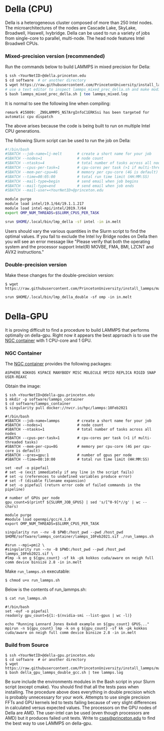# Della (CPU)

Della is a heterogeneous cluster composed of more than 250 Intel nodes. The microarchitectures of the nodes are Cascade Lake, SkyLake, Broadwell, Haswell, Ivybridge. Della can be used to run a variety of jobs from single-core to parallel, multi-node. The head node features Intel Broadwell CPUs.

### Mixed-precision version (recommended)

Run the commands below to build LAMMPS in mixed precision for Della:

```bash
$ ssh <YourNetID>@della.princeton.edu
$ cd software  # or another directory
$ wget https://raw.githubusercontent.com/PrincetonUniversity/install_lammps/master/01_installing/della/lammps_mixed_prec_della.sh
# use a text editor to inspect lammps_mixed_prec_della.sh and make modifications if necessary (e.g., add/remove LAMMPS packages)
$ bash lammps_mixed_prec_della.sh | tee lammps_mixed.log
```

It is normal to see the following line when compiling:

```
remark #15009: _ZN9LAMMPS_NS7ArgInfoC1ERKSsi has been targeted for automatic cpu dispatch
```

The above arises because the code is being built to run on multiple Intel CPU generations.

The following Slurm script can be used to run the job on Della:

```bash
#!/bin/bash
#SBATCH --job-name=lj-melt       # create a short name for your job
#SBATCH --nodes=1                # node count
#SBATCH --ntasks=4               # total number of tasks across all nodes
#SBATCH --cpus-per-task=1        # cpu-cores per task (>1 if multi-threaded tasks)
#SBATCH --mem-per-cpu=4G         # memory per cpu-core (4G is default)
#SBATCH --time=00:05:00          # total run time limit (HH:MM:SS)
#SBATCH --mail-type=begin        # send email when job begins
#SBATCH --mail-type=end          # send email when job ends
#SBATCH --mail-user=<YourNetID>@princeton.edu

module purge
module load intel/19.1/64/19.1.1.217
module load intel-mpi/intel/2019.7/64
export OMP_NUM_THREADS=$SLURM_CPUS_PER_TASK

srun $HOME/.local/bin/lmp_della -sf intel -in in.melt
```

Users should vary the various quantities in the Slurm script to find the optimal values. If you fail to exclude the Intel Ivy Bridge nodes on Della then you will see an error message like "Please verify that both the operating system and the processor support Intel(R) MOVBE, FMA, BMI, LZCNT and AVX2 instructions."

### Double-precision version

Make these changes for the double-precision version:

```
$ wget https://raw.githubusercontent.com/PrincetonUniversity/install_lammps/master/01_installing/della/lammps_double_prec_della.sh
```

```
srun $HOME/.local/bin/lmp_della_double -sf omp -in in.melt
```

# Della-GPU

It is proving difficult to find a procedure to build LAMMPS that performs optimally on della-gpu. Right now it appears the best approach is to use the [NGC container](https://ngc.nvidia.com/catalog/containers/hpc:lammps) with 1 CPU-core and 1 GPU.

### NGC Container

The [NGC container](https://ngc.nvidia.com/catalog/containers/hpc:lammps) provides the following packages:

```
ASPHERE KOKKOS KSPACE MANYBODY MISC MOLECULE MPIIO REPLICA RIGID SNAP USER-REAXC
```

Obtain the image:

```
$ ssh <YourNetID>@della-gpu.princeton.edu
$ mkdir -p software/lammps_container
$ cd software/lammps_container
$ singularity pull docker://nvcr.io/hpc/lammps:10Feb2021
```

```
#!/bin/bash
#SBATCH --job-name=lammps        # create a short name for your job
#SBATCH --nodes=1                # node count
#SBATCH --ntasks=1               # total number of tasks across all nodes
#SBATCH --cpus-per-task=1        # cpu-cores per task (>1 if multi-threaded tasks)
#SBATCH --mem-per-cpu=8G         # memory per cpu-core (4G per cpu-core is default)
#SBATCH --gres=gpu:1             # number of gpus per node
#SBATCH --time=00:10:00          # total run time limit (HH:MM:SS)

set -euf -o pipefail
# set -e (exit immediately if any line in the script fails)
# set -u (references to undefined variables produce error)
# set -f (disable filename expansion)
# set -o pipefail (return error code of failed commands in the pipeline)

# number of GPUs per node
gpu_count=$(printf ${SLURM_JOB_GPUS} | sed 's/[^0-9]*//g' | wc --chars)

module purge
#module load openmpi/gcc/4.1.0
export OMP_NUM_THREADS=$SLURM_CPUS_PER_TASK

singularity run --nv -B $PWD:/host_pwd --pwd /host_pwd $HOME/software/lammps_container/lammps_10Feb2021.sif ./run_lammps.sh

#srun --mpi=pmi2 \
#singularity run --nv -B $PWD:/host_pwd --pwd /host_pwd lammps_10Feb2021.sif \
#lmp -k on g ${gpu_count} -sf kk -pk kokkos cuda/aware on neigh full comm device binsize 2.8 -in in.melt
```

Make `run_lammps.sh` executable:

```
$ chmod u+x run_lammps.sh
```

Below is the contents of run_lammps.sh:

```
$ cat run_lammps.sh

#!/bin/bash
set -euf -o pipefail
readonly gpu_count=${1:-$(nvidia-smi --list-gpus | wc -l)}

echo "Running Lennard Jones 8x4x8 example on ${gpu_count} GPUS..."
mpirun -n ${gpu_count} lmp -k on g ${gpu_count} -sf kk -pk kokkos cuda/aware on neigh full comm device binsize 2.8 -in in.melt
```

### Build from Source

```
$ ssh <YourNetID>@della-gpu.princeton.edu
$ cd software  # or another directory
$ wget https://raw.githubusercontent.com/PrincetonUniversity/install_lammps/master/01_installing/della/della_gpu_lammps_double_gcc.sh
$ bash della_gpu_lammps_double_gcc.sh | tee lammps.log
```

Be sure include the environments modules in the Bash script in your Slurm script (except cmake). You should find that all the tests pass when installing. The procedure above does everything in double precision which is probably unnecessary for your work. Attempts to use single precision FFTs and GPU kernels led to tests failing because of very slight differences in calculated versus expected values. The processors on the GPU nodes of Della are AMD. The user-intel can be used (even though processors are AMD) but it produces failed unit tests. Write to cses@princeton.edu to find the best way to use LAMMPS on della-gpu.
